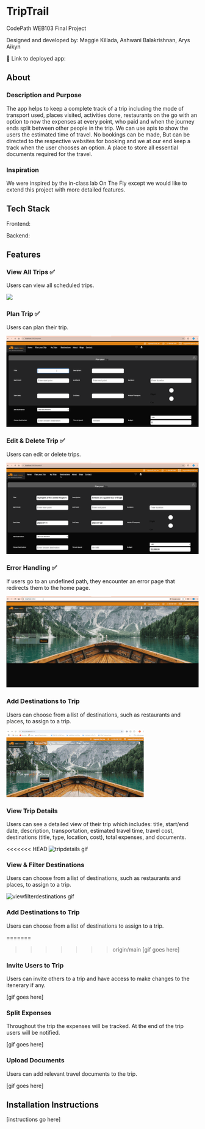 # TripTrail

CodePath WEB103 Final Project

Designed and developed by: Maggie Killada, Ashwani Balakrishnan, Arys Aikyn

🔗 Link to deployed app:

## About

### Description and Purpose

The app helps to keep a complete track of a trip including the mode of transport used, places visited, activities done, restaurants on the go with an option to now the expenses at every point, who paid and when the journey ends split between other people in the trip. We can use apis to show the users the estimated time of travel. No bookings can be made, But can be directed to the respective websites for booking and we at our end keep a track when the user chooses an option. A place to store all essential documents required for the travel.

### Inspiration

We were inspired by the in-class lab On The Fly except we would like to extend this project with more detailed features.

## Tech Stack

Frontend:

Backend:

## Features

### View All Trips ✅

Users can view all scheduled trips.

![](gifs/viewalltrips.gif)

### Plan Trip ✅

Users can plan their trip.

![](gifs/plantrip.gif)

### Edit & Delete Trip ✅

Users can edit or delete trips.

![](gifs/editdeletetrip.gif)

### Error Handling ✅

If users go to an undefined path, they encounter an error page that redirects them to the home page.

![](gifs/errorhandling.gif)

### Add Destinations to Trip

Users can choose from a list of destinations, such as restaurants and places, to assign to a trip.

![](gifs/adddestinationstotrip.gif)

### View Trip Details

Users can see a detailed view of their trip which includes: title, start/end date, description, transportation, estimated travel time, travel cost, destinations (title, type, location, cost), total expenses, and documents.

<<<<<<< HEAD
![tripdetails gif](gifs/wip.gif)

### View & Filter Destinations

Users can choose from a list of destinations, such as restaurants and places, to assign to a trip.

![viewfilterdestinations gif](gifs/wip.gif)

### Add Destinations to Trip

Users can choose from a list of destinations to assign to a trip.

=======
>>>>>>> origin/main
[gif goes here]

### Invite Users to Trip

Users can invite others to a trip and have access to make changes to the itenerary if any.

[gif goes here]

### Split Expenses

Throughout the trip the expenses will be tracked. At the end of the trip users will be notified.

[gif goes here]

### Upload Documents

Users can add relevant travel documents to the trip.

[gif goes here]

## Installation Instructions

[instructions go here]
